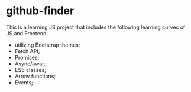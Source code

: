 # github-finder
This is a learning JS project that includes the following learning curves of JS and Frontend: 
- utilizing Bootstrap themes;
- Fetch API;
- Promises;
- Async/await;
- ES6 classes;
- Arrow functions;
- Events;
